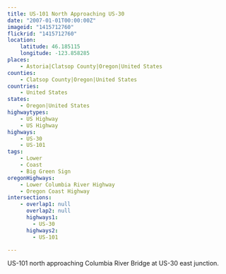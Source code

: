 ```yaml
---
title: US-101 North Approaching US-30
date: "2007-01-01T00:00:00Z"
imageid: "1415712760"
flickrid: "1415712760"
location:
    latitude: 46.185115
    longitude: -123.858285
places:
    - Astoria|Clatsop County|Oregon|United States
counties:
    - Clatsop County|Oregon|United States
countries:
    - United States
states:
    - Oregon|United States
highwaytypes:
    - US Highway
    - US Highway
highways:
    - US-30
    - US-101
tags:
    - Lower
    - Coast
    - Big Green Sign
oregonHighways:
    - Lower Columbia River Highway
    - Oregon Coast Highway
intersections:
    - overlap1: null
      overlap2: null
      highways1:
        - US-30
      highways2:
        - US-101

---
```

US-101 north approaching Columbia River Bridge at US-30 east junction.